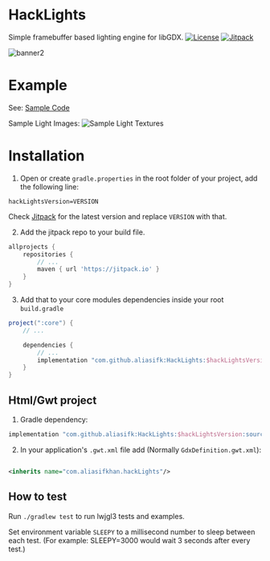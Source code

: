 # HackLights

Simple framebuffer based lighting engine for libGDX.
[![License](https://img.shields.io/github/license/aliasifk/HackLights)](https://github.com/aliasifk/HackLights/blob/main/LICENSE)
[![Jitpack](https://jitpack.io/v/aliasifk/HackLights.svg)](https://jitpack.io/#aliasifk/HackLights)

![banner2](https://user-images.githubusercontent.com/55298434/156891579-94c284dd-815c-4404-89fb-a0d3f2e42181.png)




# Example

See:
[Sample Code](https://github.com/aliasifk/HackLights/blob/master/src/test/java/com/aliasifkhan/hackLights/lwjgl/tests/BasicTest.java)

Sample Light Images:
![Sample Light Textures](https://user-images.githubusercontent.com/55298434/156891366-d28edc23-1c89-40d9-8ac1-0d0c7b061d72.png)


# Installation

1. Open or create `gradle.properties` in the root folder of your project, add the following line:

```properties
hackLightsVersion=VERSION
```

Check [Jitpack](https://jitpack.io/#aliasifk/HackLights/) for the latest version and replace `VERSION` with that.

2. Add the jitpack repo to your build file.

```groovy
allprojects {
    repositories {
        // ...
        maven { url 'https://jitpack.io' }
    }
}
```

3. Add that to your core modules dependencies inside your root `build.gradle`

```groovy
project(":core") {
    // ...

    dependencies {
        // ...
        implementation "com.github.aliasifk:HackLights:$hackLightsVersion"
    }
}
```

## Html/Gwt project

1. Gradle dependency:

```groovy
implementation "com.github.aliasifk:HackLights:$hackLightsVersion:sources"
```

2. In your application's `.gwt.xml` file add (Normally `GdxDefinition.gwt.xml`):

```xml

<inherits name="com.aliasifkhan.hackLights"/>
```

## How to test

Run `./gradlew test` to run lwjgl3 tests and examples.

Set environment variable `SLEEPY` to a millisecond number to sleep between each test. (For example: SLEEPY=3000 would wait 3 seconds after every test.)
